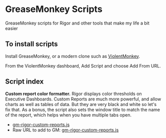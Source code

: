 # GreaseMonkey Scripts
GreaseMonkey scripts for Rigor and other tools that make my life a bit easier


## To install scripts

Install GreaseMonkey, or a modern clone such as [ViolentMonkey](https://violentmonkey.github.io/).

From the ViolentMonkey dashboard, Add Script and choose Add From URL.

## Script index

**Custom report color formatter.** Rigor displays color thresholds on Executive Dashboards. Custom Reports are much more powerful, and allow charts as well as tables of data. But they are very black and white so let's fix that. As a bonus, the script also sets the window title to match the name of the report, which helps when you have multiple tabs open.

 * [gm-rigor-custom-reports.js](./src/gm-rigor-custom-reports.js)
 * Raw URL to add to GM: [gm-rigor-custom-reports.js](./raw/main/src/gm-rigor-custom-reports.js)